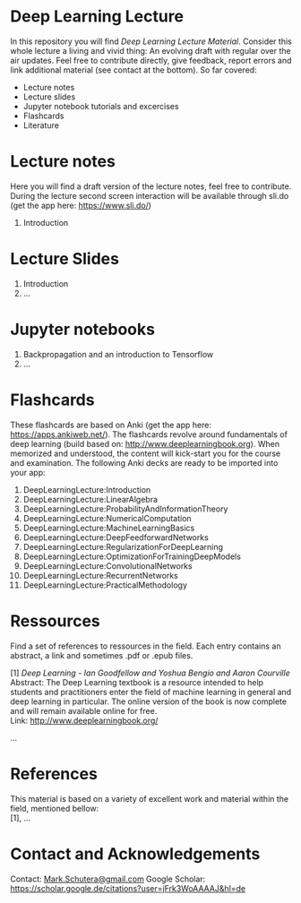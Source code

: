 # Deep Learning Lecture
In this repository you will find *Deep Learning Lecture Material*. Consider this whole lecture a living and vivid thing: An evolving draft with regular over the air updates. Feel free to contribute directly, give feedback, report errors and link additional material (see contact at the bottom). So far covered:
  - Lecture notes 
  - Lecture slides
  - Jupyter notebook tutorials and excercises 
  - Flashcards
  - Literature
  
# Lecture notes
  Here you will find a draft version of the lecture notes, feel free to contribute.
  During the lecture second screen interaction will be available through sli.do (get the app here: https://www.sli.do/)
  1. Introduction

# Lecture Slides
  1. Introduction
  2. ...
  

# Jupyter notebooks
  1. Backpropagation and an introduction to Tensorflow
  2. ...
  
# Flashcards
  These flashcards are based on Anki (get the app here: https://apps.ankiweb.net/). The flashcards revolve around fundamentals of deep learning (build based on: http://www.deeplearningbook.org). When memorized and understood, the content will kick-start you for the course and examination. The following Anki decks are ready to be imported into your app:
  1. DeepLearningLecture:Introduction  
  2. DeepLearningLecture:LinearAlgebra  
  3. DeepLearningLecture:ProbabilityAndInformationTheory  
  4. DeepLearningLecture:NumericalComputation  
  5. DeepLearningLecture:MachineLearningBasics  
  6. DeepLearningLecture:DeepFeedforwardNetworks
  7. DeepLearningLecture:RegularizationForDeepLearning
  8. DeepLearningLecture:OptimizationForTrainingDeepModels
  9. DeepLearningLecture:ConvolutionalNetworks
  10. DeepLearningLecture:RecurrentNetworks
  11. DeepLearningLecture:PracticalMethodology
  

# Ressources
  Find a set of references to ressources in the field. Each entry contains an abstract, a link and sometimes .pdf or .epub files.
  
  [1] *Deep Learning - Ian Goodfellow and Yoshua Bengio and Aaron Courville*  
  Abstract: The Deep Learning textbook is a resource intended to help students and practitioners enter the field of machine learning in general and deep learning in particular. The online version of the book is now complete and will remain available online for free.  
  Link: http://www.deeplearningbook.org/
  
  ...  

# References
This material is based on a variety of excellent work and material within the field, mentioned bellow:  
[1], ...


# Contact and Acknowledgements
Contact: Mark.Schutera@gmail.com
Google Scholar: https://scholar.google.de/citations?user=jFrk3WoAAAAJ&hl=de
